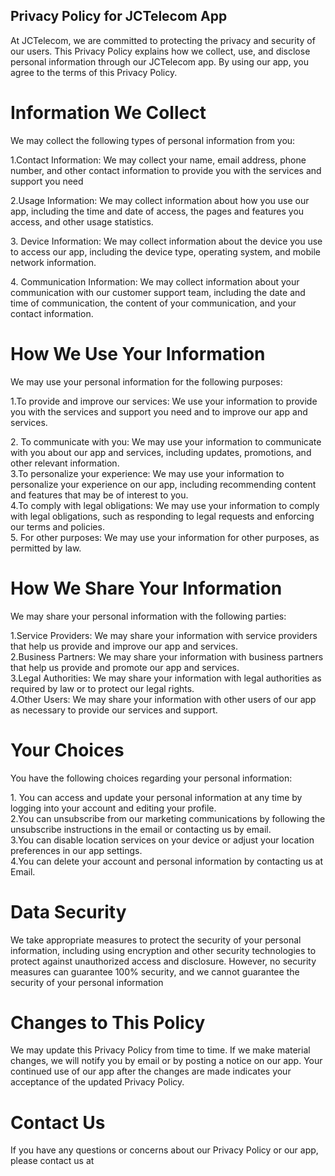 <html>
<body>
<h2>Privacy Policy for JCTelecom App</h2>
<p>At JCTelecom, we are committed to protecting the privacy and security of our users. This Privacy Policy explains how we collect, use, and disclose personal information through our JCTelecom app. By using our app, you agree to the terms of this Privacy Policy.
  </p>
  <h1> Information We Collect </h1>
<p>We may collect the following types of personal information from you:</p>
  
<p1>1.Contact Information: We may collect your name, email address, phone number, and other contact information to provide you with the services and support you need</p>
<p>2.Usage Information: We may collect information about how you use our app, including the time and date of access, the pages and features you access, and other usage statistics.</p>
  <p>3.	Device Information: We may collect information about the device you use to access our app, including the device type, operating system, and mobile network information.</p>
<p>4.	Communication Information: We may collect information about your communication with our customer support team, including the date and time of communication, the content of your communication, and your contact information.</p>
  
<h1>How We Use Your Information</h1>
  <p>We may use your personal information for the following purposes:</p>
  
  <p>1.To provide and improve our services: We use your information to provide you with the services and support you need and to improve our app and services.</p>
  <p>2.	To communicate with you: We may use your information to communicate with you about our app and services, including updates, promotions, and other relevant information.<br>3.To personalize your experience: We may use your information to personalize your experience on our app, including recommending content and features that may be of interest to you.<br>4.To comply with legal obligations: We may use your information to comply with legal obligations, such as responding to legal requests and enforcing our terms and policies.<br>5.	For other purposes: We may use your information for other purposes, as permitted by law.</p>
  <h1>How We Share Your Information</h1>
  <p>We may share your personal information with the following parties:</p>
  <p> 1.Service Providers: We may share your information with service providers that help us provide and improve our app and services.<br>2.Business Partners: We may share your information with business partners that help us provide and promote our app and services.<br>3.Legal Authorities: We may share your information with legal authorities as required by law or to protect our legal rights.<br>4.Other Users: We may share your information with other users of our app as necessary to provide our services and support.</p>
  
<h1> Your Choices</h1>
  <p>You have the following choices regarding your personal information:</p>
  <p>1.	You can access and update your personal information at any time by logging into your account and editing your profile.<br>2.You can unsubscribe from our marketing communications by following the unsubscribe instructions in the email or contacting us by email.<br>3.You can disable location services on your device or adjust your location preferences in our app settings.<br>4.You can delete your account and personal information by contacting us at Email.
</p>
  
  <h1>Data Security</h1> 
  <p>We take appropriate measures to protect the security of your personal information, including using encryption and other security technologies to protect against unauthorized access and disclosure. However, no security measures can guarantee 100% security, and we cannot guarantee the security of your personal information</p>
  
   <h1>Changes to This Policy</h1> 
  <p>We may update this Privacy Policy from time to time. If we make material changes, we will notify you by email or by posting a notice on our app. Your continued use of our app after the changes are made indicates your acceptance of the updated Privacy Policy.</p>
  
  <h1>Contact Us</h1>
<p>If you have any questions or concerns about our Privacy Policy or our app, please contact us at </p>

</body>
</html>
